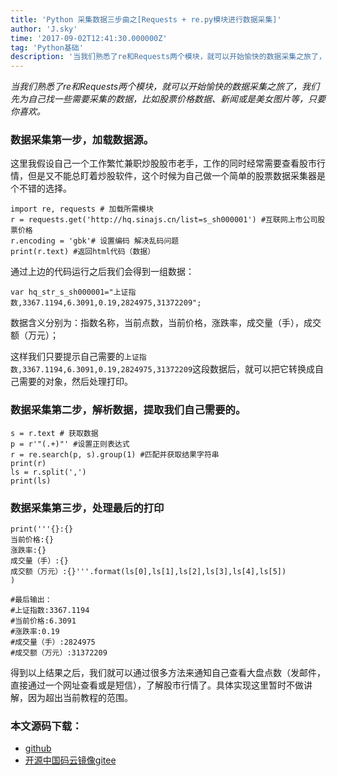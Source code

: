 ```yaml
---
title: 'Python 采集数据三步曲之[Requests + re.py模块进行数据采集]'
author: 'J.sky'
time: '2017-09-02T12:41:30.000000Z'
tag: 'Python基础'
description: '当我们熟悉了re和Requests两个模块，就可以开始愉快的数据采集之旅了，我们先为自己找一些需要采集的数据，比如股票价格数据、新闻或是美女图片等，只要你喜欢。'
---
```


_当我们熟悉了re和Requests两个模块，就可以开始愉快的数据采集之旅了，我们先为自己找一些需要采集的数据，比如股票价格数据、新闻或是美女图片等，只要你喜欢。_

### 数据采集第一步，加载数据源。

这里我假设自己一个工作繁忙兼职炒股股市老手，工作的同时经常需要查看股市行情，但是又不能总盯着炒股软件，这个时候为自己做一个简单的股票数据采集器是个不错的选择。

    import re, requests # 加载所需模块
    r = requests.get('http://hq.sinajs.cn/list=s_sh000001') #互联网上市公司股票价格
    r.encoding = 'gbk'# 设置编码 解决乱码问题
    print(r.text) #返回html代码（数据）


通过上边的代码运行之后我们会得到一组数据：

    var hq_str_s_sh000001="上证指数,3367.1194,6.3091,0.19,2824975,31372209";

数据含义分别为：指数名称，当前点数，当前价格，涨跌率，成交量（手），成交额（万元）；

这样我们只要提示自己需要的`上证指数,3367.1194,6.3091,0.19,2824975,31372209`这段数据后，就可以把它转换成自己需要的对象，然后处理打印。

### 数据采集第二步，解析数据，提取我们自己需要的。

    s = r.text # 获取数据
    p = r'"(.+)"' #设置正则表达式
    r = re.search(p, s).group(1) #匹配并获取结果字符串
    print(r)
    ls = r.split(',')
    print(ls)


### 数据采集第三步，处理最后的打印

    print('''{}:{}
    当前价格:{}
    涨跌率:{}
    成交量（手）:{}
    成交额（万元）:{}'''.format(ls[0],ls[1],ls[2],ls[3],ls[4],ls[5])
    )
    
    #最后输出：
    #上证指数:3367.1194
    #当前价格:6.3091
    #涨跌率:0.19
    #成交量（手）:2824975
    #成交额（万元）:31372209


得到以上结果之后，我们就可以通过很多方法来通知自己查看大盘点数（发邮件，直接通过一个网址查看或是短信），了解股市行情了。具体实现这里暂时不做讲解，因为超出当前教程的范围。

### 本文源码下载：

+ [github](https://github.com/bosichong/17python.com/tree/master/re)
+ [开源中国码云镜像gitee](https://gitee.com/J_Sky/17python.com/tree/master/re)